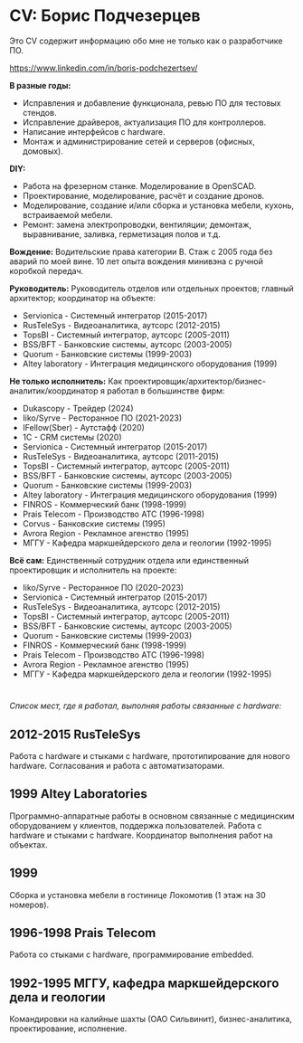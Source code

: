 # CV: Борис Подчезерцев

Это CV содержит информацию обо мне не только как о разработчике ПО.

https://www.linkedin.com/in/boris-podchezertsev/

**В разные годы:**
- Исправления и добавление функционала, ревью ПО для тестовых стендов.
- Исправление драйверов, актуализация ПО для контроллеров.
- Написание интерфейсов с hardware.
- Монтаж и администрирование сетей и серверов (офисных, домовых).


**DIY:**
- Работа на фрезерном станке. Моделирование в OpenSCAD.
- Проектирование, моделирование, расчёт и создание дронов.
- Моделирование, создание и/или сборка и установка мебели, кухонь, встраиваемой мебели.
- Ремонт: замена электропроводки, вентиляции; демонтаж, выравнивание, заливка, герметизация полов и т.д.


**Вождение:** Водительские права категории B. Стаж с 2005 года без аварий по моей вине. 10 лет опыта вождения минивэна с ручной коробкой передач.


**Руководитель:** Руководитель отделов или отдельных проектов; главный архитектор; координатор на объекте:
- Servionica - Системный интегратор (2015-2017)
- RusTeleSys - Видеоаналитика, аутсорс (2012-2015)
- TopsBI - Системный интегратор, аутсорс (2005-2011)
- BSS/BFT - Банковские системы, аутсорс (2003-2005)
- Quorum - Банковские системы (1999-2003)
- Altey laboratory - Интеграция медицинского оборудования (1999)


**Не только исполнитель:** Как проектировщик/архитектор/бизнес-аналитик/координатор я работал в большинстве фирм:
- Dukascopy - Трейдер (2024)
- Iiko/Syrve - Ресторанное ПО (2021-2023)
- IFellow(Sber) - Аутстафф (2020)
- 1C - CRM системы (2020)
- Servionica - Системный интегратор (2015-2017)
- RusTeleSys - Видеоаналитика, аутсорс (2011-2015)
- TopsBI - Системный интегратор, аутсорс (2005-2011)
- BSS/BFT - Банковские системы, аутсорс (2003-2005)
- Quorum - Банковские системы (1999-2003)
- Altey laboratory - Интеграция медицинского оборудования (1999)
- FINROS - Коммерческий банк (1998-1999)
- Prais Telecom - Производство АТС (1996-1998)
- Corvus - Банковские системы (1995)
- Avrora Region - Рекламное агенство (1995)
- МГГУ - Кафедра маркшейдерского дела и геологии (1992-1995)


**Всё сам:** Единственный сотрудник отдела или единственный проектировщик и исполнитель на проекте:
- Iiko/Syrve - Ресторанное ПО (2020-2023)
- Servionica - Системный интегратор (2015-2017)
- RusTeleSys - Видеоаналитика, аутсорс (2012-2015)
- TopsBI - Системный интегратор, аутсорс (2005-2011)
- BSS/BFT - Банковские системы, аутсорс (2003-2005)
- Quorum - Банковские системы (1999-2003)
- FINROS - Коммерческий банк (1998-1999)
- Prais Telecom - Производство АТС (1996-1998)
- Avrora Region - Рекламное агенство (1995)
- МГГУ - Кафедра маркшейдерского дела и геологии (1992-1995)


#
*Список мест, где я работал, выполняя работы связанные с hardware:* 
## 2012-2015 RusTeleSys

Работа с hardware и стыками с hardware, прототипирование для нового hardware.
Согласования и работа с автоматизаторами.


## 1999 Altey Laboratories

Программно-аппаратные работы в основном связанные с медицинским оборудованием у клиентов, поддержка пользователей.
Работа с hardware и стыками с hardware.
Координатор выполнения работ на объектах.


## 1999

Сборка и установка мебели в гостинице Локомотив (1 этаж на 30 номеров).


## 1996-1998 Prais Telecom

Работа со стыками с hardware, программирование embedded.


## 1992-1995 МГГУ, кафедра маркшейдерского дела и геологии

Командировки на калийные шахты (ОАО Сильвинит), бизнес-аналитика, проектирование, исполнение.



